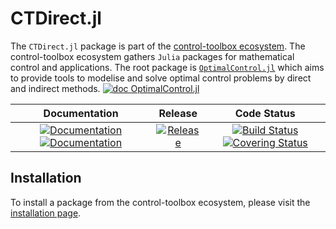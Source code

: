 # CTDirect.jl

[gh-ci-img]: https://github.com/control-toolbox/CTDirect.jl/actions/workflows/CI.yml/badge.svg?branch=main
[gh-ci-url]: https://github.com/control-toolbox/CTDirect.jl/actions/workflows/CI.yml?query=branch%3Amain

[release-img]: https://img.shields.io/github/v/release/control-toolbox/CTDirect.jl.svg?style=round-square
[release-url]: https://github.com/control-toolbox/CTDirect.jl/releases

[gh-co-img]: https://codecov.io/gh/control-toolbox/CTDirect.jl/branch/main/graph/badge.svg?token=6J4SJL2SFG
[gh-co-url]: https://codecov.io/gh/control-toolbox/CTDirect.jl

[gh-doc-dev-img]: https://img.shields.io/badge/docs-dev-blue.svg
[gh-doc-dev-url]: http://control-toolbox.github.io/CTDirect.jl/dev

[gh-doc-stable-img]: https://img.shields.io/badge/docs-stable-blue.svg
[gh-doc-stable-url]: http://control-toolbox.github.io/CTDirect.jl/stable

The `CTDirect.jl` package is part of the [control-toolbox ecosystem](https://github.com/control-toolbox).
The control-toolbox ecosystem gathers `Julia` packages for mathematical control and applications. The root package is [`OptimalControl.jl`](https://github.com/control-toolbox/OptimalControl.jl) which aims to provide tools to modelise and solve optimal control problems by direct and indirect methods. [![doc OptimalControl.jl](https://img.shields.io/badge/doc-OptimalControl.jl-blue)](http://control-toolbox.org/docs/optimalcontrol)

| **Documentation**               | **Release**                                   | **Code Status**                                                                                |
|:-------------------------------:|:---------------------------------------------:|:-----------------------------------------------------------------------------------------------:|
| [![Documentation][gh-doc-stable-img]][gh-doc-stable-url] [![Documentation][gh-doc-dev-img]][gh-doc-dev-url] |  [![Release][release-img]][release-url] | [![Build Status][gh-ci-img]][gh-ci-url] [![Covering Status][gh-co-img]][gh-co-url] |

## Installation

To install a package from the control-toolbox ecosystem, please visit the [installation page](https://github.com/control-toolbox#installation).
